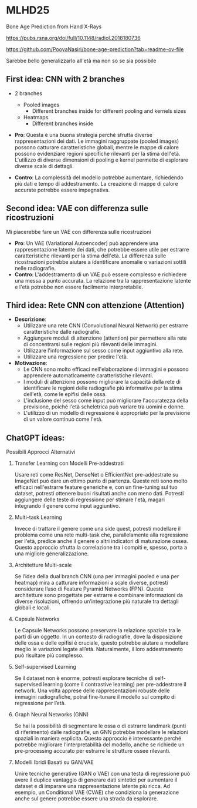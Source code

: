 # MLHD25
Bone Age Prediction from Hand X-Rays

https://pubs.rsna.org/doi/full/10.1148/radiol.2018180736

https://github.com/PooyaNasiri/bone-age-prediction?tab=readme-ov-file

Sarebbe bello generalizzarlo all'età ma non so se sia possibile

## First idea: CNN with 2 branches
- 2 branches
  - Pooled images 
    - Different branches inside for different pooling and kernels sizes
  - Heatmaps
    - Different branches inside

- **Pro**: Questa è una buona strategia perché sfrutta diverse rappresentazioni dei dati. Le immagini raggruppate (pooled images) possono catturare caratteristiche globali, mentre le mappe di calore possono evidenziare regioni specifiche rilevanti per la stima dell'età. L'utilizzo di diverse dimensioni di pooling e kernel permette di esplorare diverse scale di dettagli.
- **Contro**: La complessità del modello potrebbe aumentare, richiedendo più dati e tempo di addestramento. La creazione di mappe di calore accurate potrebbe essere impegnativa.

## Second idea: VAE con differenza sulle ricostruzioni
Mi piacerebbe fare un VAE con differenza sulle ricostruzioni 

- **Pro**: Un VAE (Variational Autoencoder) può apprendere una rappresentazione latente dei dati, che potrebbe essere utile per estrarre caratteristiche rilevanti per la stima dell'età. La differenza sulle ricostruzioni potrebbe aiutare a identificare anomalie o variazioni sottili nelle radiografie.
- **Contro**: L'addestramento di un VAE può essere complesso e richiedere una messa a punto accurata. La relazione tra la rappresentazione latente e l'età potrebbe non essere facilmente interpretabile.

## Third idea: Rete CNN con attenzione (Attention)
- **Descrizione**:
  - Utilizzare una rete CNN (Convolutional Neural Network) per estrarre caratteristiche dalle radiografie.
  - Aggiungere moduli di attenzione (attention) per permettere alla rete di concentrarsi sulle regioni più rilevanti delle immagini.
  - Utilizzare l'informazione sul sesso come input aggiuntivo alla rete.
  - Utilizzare una regressione per predire l'età.
- **Motivazione**:
  - Le CNN sono molto efficaci nell'elaborazione di immagini e possono apprendere automaticamente caratteristiche rilevanti.
  - I moduli di attenzione possono migliorare la capacità della rete di identificare le regioni delle radiografie più informative per la stima dell'età, come le epifisi delle ossa.
  - L'inclusione del sesso come input può migliorare l'accuratezza della previsione, poiché l'età scheletrica può variare tra uomini e donne.
  - L'utilizzo di un modello di regressione è appropriato per la previsione di un valore continuo come l'età.

## ChatGPT ideas:
Possibili Approcci Alternativi
1. Transfer Learning con Modelli Pre-addestrati
  
    Usare reti come ResNet, DenseNet o EfficientNet pre-addestrate su ImageNet può dare un ottimo punto di partenza. Queste reti sono molto efficaci nell'estrarre feature generiche e, con un fine-tuning sul tuo dataset, potresti ottenere buoni risultati anche con meno dati. Potresti aggiungere delle teste di regressione per stimare l'età, magari integrando il genere come input aggiuntivo.

2. Multi-task Learning

    Invece di trattare il genere come una side quest, potresti modellare il problema come una rete multi-task che, parallelamente alla regressione per l'età, predice anche il genere o altri indicatori di maturazione ossea. Questo approccio sfrutta la correlazione tra i compiti e, spesso, porta a una migliore generalizzazione.

3. Architetture Multi-scale

    Se l’idea della dual branch CNN (una per immagini pooled e una per heatmap) mira a catturare informazioni a scale diverse, potresti considerare l’uso di Feature Pyramid Networks (FPN). Queste architetture sono progettate per estrarre e combinare informazioni da diverse risoluzioni, offrendo un’integrazione più naturale tra dettagli globali e locali.

4. Capsule Networks

    Le Capsule Networks possono preservare la relazione spaziale tra le parti di un oggetto. In un contesto di radiografie, dove la disposizione delle ossa e delle epifisi è cruciale, questo potrebbe aiutare a modellare meglio le variazioni legate all’età. Naturalmente, il loro addestramento può risultare più complesso.

5. Self-supervised Learning

    Se il dataset non è enorme, potresti esplorare tecniche di self-supervised learning (come il contrastive learning) per pre-addestrare il network. Una volta apprese delle rappresentazioni robuste delle immagini radiografiche, potrai fine-tunare il modello sul compito di regressione per l’età.

6. Graph Neural Networks (GNN)

    Se hai la possibilità di segmentare le ossa o di estrarre landmark (punti di riferimento) dalle radiografie, un GNN potrebbe modellare le relazioni spaziali in maniera esplicita. Questo approccio è interessante perché potrebbe migliorare l’interpretabilità del modello, anche se richiede un pre-processing accurato per estrarre le strutture ossee rilevanti.

7. Modelli Ibridi Basati su GAN/VAE

    Unire tecniche generative (GAN o VAE) con una testa di regressione può avere il duplice vantaggio di generare dati sintetici per aumentare il dataset e di imparare una rappresentazione latente più ricca. Ad esempio, un Conditional VAE (CVAE) che condiziona la generazione anche sul genere potrebbe essere una strada da esplorare.